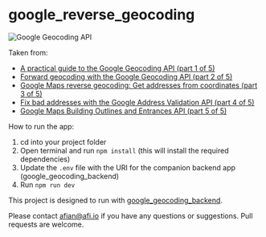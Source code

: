 # google_reverse_geocoding

![Google Geocoding API](https://blog.afi.io/content/images/size/w1600/2025/07/Google-Geocode-3.png " Google Geocoding API")

Taken from: 
- [A practical guide to the Google Geocoding API (part 1 of 5)](https://blog.afi.io/blog/a-practical-guide-to-the-google-geocoding-api/)
- [Forward geocoding with the Google Geocoding API (part 2 of 5)](https://blog.afi.io/blog/forward-geocoding-with-the-google-geocoding-api/)
- [Google Maps reverse geocoding: Get addresses from coordinates (part 3 of 5)](https://blog.afi.io/blog/google-reverse-geocoding-get-addresses-from-coordinates/)
- [Fix bad addresses with the Google Address Validation API (part 4 of 5)](https://blog.afi.io/blog/fix-bad-addresses-with-the-google-address-validation-api/)
- [Google Maps Building Outlines and Entrances API (part 5 of 5)](https://blog.afi.io/blog/google-maps-building-outlines-and-entrances-api/)
  
How to run the app:

1. cd into your project folder
2. Open terminal and run `npm install` (this will install the required dependencies)
3. Update the `.env` file with the URI for the companion backend app (google_geocoding_backend)
4. Run `npm run dev`

This project is designed to run with [google_geocoding_backend](https://github.com/afilabs/google_geocoding_backend).

Please contact afian@afi.io if you have any questions or suggestions. Pull requests are welcome.
